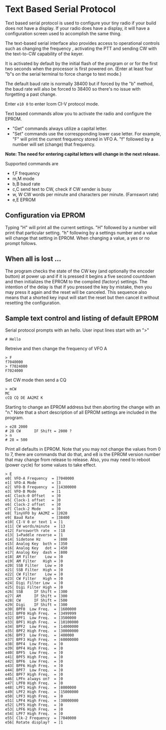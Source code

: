 # Text Based Serial Protocol

Text based serial protocol is used to configure your tiny radio if your build does not have a display. 
If your radio does have a display, it will have a configuration screen used to accomplish the same thing.

The text-based serial interface also provides access to operational controls 
such as changing the frequency , activating the PTT and sending CW 
with the text-to-CW capability of the keyer.

It is activated by default by the initial flash of the program or 
or for the first two seconds when the processor is first powered on. 
(Enter at least four "b"s on the serial terminal to force change to text mode.)

The default baud rate is normally 38400 but if forced by the "b" method,
the baud rate will also be forced to 38400 so there's no issue with forgetting a past change.

Enter ```e10 0``` to enter Icom CI-V protocol mode.

Text based commands allow you to activate the radio and configure the EPROM. 
 - "Get" commands always utilize a capital letter. 
 - "Set" commands use the correspponding lower case letter.
For example, "F" will print the current frequency stored in VFO A.
"f" followed by a number will set (change) that frequency.

**Note: The need for entering capital letters will change in the next release.**
 
Supported commands are
 - f,F frequency
 - m,M mode
 - b,B baud rate
 - c,C send text to CW, check if CW sender is busy
 - w, W CW words per minute and characters per minute. (Farnswort rate)
 - e,E EPROM

## Configuration via EPROM

Typing "H" will print all the current settings.
"H" followed by a number will print that particular setting.
"h" following by a settings number and a value will change that setting in EPROM.
When changing a value, a yes or no prompt follows.

## When all is lost ...

The program checks the state of the CW key (and optionally the encoder button) at power up
and if it is pressed it begins a five second countdown and then initializes the EPROM
to the compiled (factory) settings. 
The intention of the delay is that if you pressed the key by mistake,
then you may press it again and the reset will be canceled.
This sequence also means that a shorted key input will start the reset
but then cancel it without resetting the configuration.

## Sample text control and listing of default EPROM

Serial protocol prompts with an hello. 
User input lines start with an ">"
```
# Hello
```
Retreive and then change the frequency of VFO A 
```
> F
f7040000
> f7024000
F7024000
```
Set CW mode then send a CQ
```
> mCW
MC
cCQ CQ DE AA2MZ K
```
Starting to change an EPROM address but then aborting the change with an "n."
Note that a short description of all EPROM settings are included in the program.
```
> e28 2000
# 28 CW      IF Shift = 2000 ?
> n
# 28 = 500
```
Print all defaults in EPROM.
Note that you may not change the values from 0 to 7, there are commands that do that,
and e8 is the EPROM version number that may change from release to release.
Also, you may need to reboot (power cycle) for some values to take effect.
```
> E
e0[ VFO-A Frequency  = ]7040000
e1[ VFO-A Mode       = ]3
e2[ VFO-B Frequency  = ]14300000
e3[ VFO-B Mode       = ]1
e4[ Clock-0 Offset   = ]0
e5[ Clock-1 offset   = ]0
e6[ Clock-2 offset   = ]0
e7[ Clock-2 Mode     = ]0
e8[ TinyVFO by AA2MZ = ]2020
e9[ Baud Rate        = ]38400
e10[ CI-V 0 or text 1 = ]1
e11[ CW words/minute  = ]13
e12[ Farnsworth rate  = ]18
e13[ 1=Paddle reverse = ]1
e14[ Sidetone Hz      = ]800
e15[ Analog Key  both = ]350
e16[ Analog Key   dot = ]450
e17[ Analog Key  dash = ]800
e18[ AM Filter    Low = ]0
e19[ AM Filter   High = ]0
e20[ SSB Filter   Low = ]0
e21[ SSB Filter  High = ]0
e22[ CW Filter    Low = ]0
e23[ CW Filter   High = ]0
e24[ Digi Filter Low  = ]0
e25[ Digi Filter High = ]0
e26[ SSB     IF Shift = ]300
e27[ AM      IF Shift = ]300
e28[ CW      IF Shift = ]500
e29[ Digi    IF Shift = ]300
e30[ BPF0  Low Freq.  = ]1600000
e31[ BPF0 High Freq.  = ]3499999
e32[ BPF1  Low Freq.  = ]3500000
e33[ BPF1 High Freq.  = ]10100000
e34[ BPF2  Low Freq.  = ]14000000
e35[ BPF2 High Freq.  = ]30000000
e36[ BPF3  Low Freq.  = ]400000
e37[ BPF3 High Freq.  = ]60000000
e38[ BPF4  Low Freq.  = ]0
e39[ BPF4 High Freq.  = ]0
e40[ BPF5  Low Freq.  = ]0
e41[ BPF5 High Freq.  = ]0
e42[ BPF6  Low Freq.  = ]0
e43[ BPF6 High Freq.  = ]0
e44[ BPF7  Low Freq.  = ]0
e45[ BPF7 High Freq.  = ]0
e46[ LPFn always on?  = ]0
e47[ LPF0 High Freq.  = ]0
e48[ LPF1 High Freq.  = ]8000000
e49[ LPF2 High Freq.  = ]15000000
e50[ LPF3 High Freq.  = ]0
e51[ LPF4 High Freq.  = ]30000000
e52[ LPF5 High Freq.  = ]0
e53[ LPF6 High Freq.  = ]0
e54[ LPF7 High Freq.  = ]0
e55[ Clk-2 Frequency  = ]7040000
e56[ Rotate display?  = ]1

```
